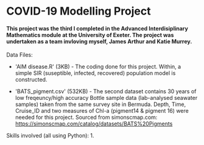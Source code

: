 # COVID-19 Modelling Project

#### This project was the third I completed in the Advanced Interdisiplinary Mathematics module at the University of Exeter. The project was undertaken as a team invloving myself, James Arthur and Katie Murrey.

Data Files:
- 'AIM disease.R' (3KB) - The coding done for this project. Within, a simple SIR (suseptible, infected, recovered) population model is constructed.

- 'BATS_pigment.csv' (532KB) - The second dataset contains 30 years of low freqeuncy/high accuracy Bottle sample data (lab-analysed seawater samples) taken from the same survey site in Bermuda. Depth, Time, Cruise_ID and two measures of Chl-a (pigment14 & pigment 16) were needed for this project. Sourced from simonscmap.com: https://simonscmap.com/catalog/datasets/BATS%20Pigments

Skills involved (all using Python):
1. 
